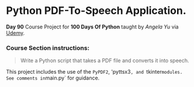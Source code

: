 # Python PDF-To-Speech Application.

**Day 90** Course Project for **100 Days Of Python** taught by _Angela Yu_ via [Udemy](https://www.udemy.com).

### Course Section instructions:
> Write a Python script that takes a PDF file and converts it into speech.

This project includes the use of the `PyPDF2`, 'pyttsx3`, and `tkinter` modules. See comments in `main.py` for guidance.

